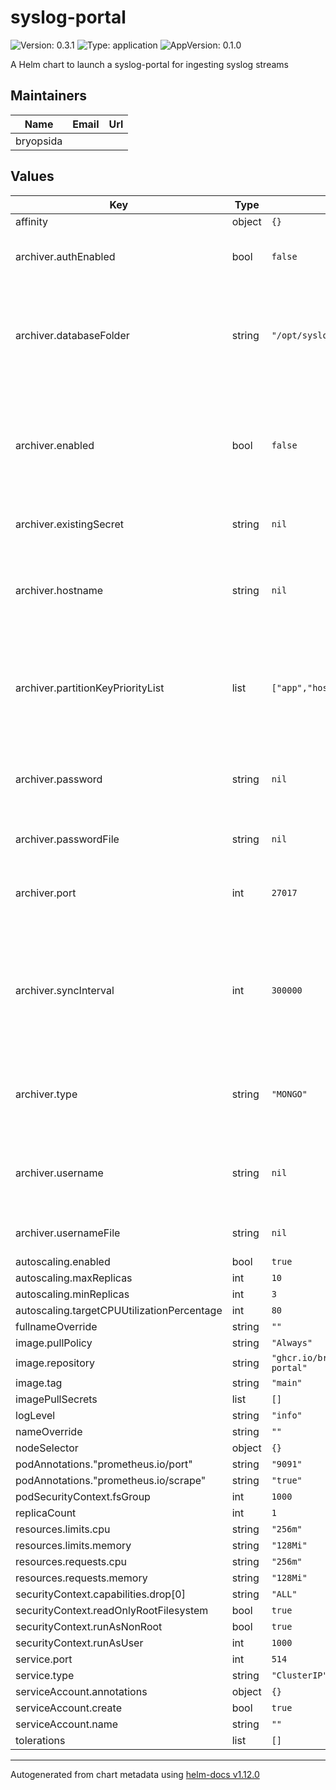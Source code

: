 # syslog-portal

![Version: 0.3.1](https://img.shields.io/badge/Version-0.3.1-informational?style=flat-square) ![Type: application](https://img.shields.io/badge/Type-application-informational?style=flat-square) ![AppVersion: 0.1.0](https://img.shields.io/badge/AppVersion-0.1.0-informational?style=flat-square)

A Helm chart to launch a syslog-portal for ingesting syslog streams

## Maintainers

| Name | Email | Url |
| ---- | ------ | --- |
| bryopsida |  |  |

## Values

| Key | Type | Default | Description |
|-----|------|---------|-------------|
| affinity | object | `{}` |  |
| archiver.authEnabled | bool | `false` | Toggle usage of auth in the archiver |
| archiver.databaseFolder | string | `"/opt/syslog-portal/data"` | The location of the local database store when using the POUCHDB archiver |
| archiver.enabled | bool | `false` | Toggle archiving the data to a remote system, if disabled stdout is the destination |
| archiver.existingSecret | string | `nil` | Name of an existing secret |
| archiver.hostname | string | `nil` | Hostname of the remote destination targetted by the archiver |
| archiver.partitionKeyPriorityList | list | `["app","hostname","severity"]` | List of keys, in order of priority, that will be used for partition keys if applicable |
| archiver.password | string | `nil` | Password for the remote destination of the archiver |
| archiver.passwordFile | string | `nil` | Path to a password file |
| archiver.port | int | `27017` | Destination port targetted by the archiver |
| archiver.syncInterval | int | `300000` | Controls the interval between syncs to the remote dabase when using the POUCHDB archiver |
| archiver.type | string | `"MONGO"` | Set the type of archiver, can be MONGO or POUCHDB |
| archiver.username | string | `nil` | Username for the remote destination of the archiver |
| archiver.usernameFile | string | `nil` | Path to a username file |
| autoscaling.enabled | bool | `true` |  |
| autoscaling.maxReplicas | int | `10` |  |
| autoscaling.minReplicas | int | `3` |  |
| autoscaling.targetCPUUtilizationPercentage | int | `80` |  |
| fullnameOverride | string | `""` |  |
| image.pullPolicy | string | `"Always"` |  |
| image.repository | string | `"ghcr.io/bryopsida/syslog-portal"` |  |
| image.tag | string | `"main"` |  |
| imagePullSecrets | list | `[]` |  |
| logLevel | string | `"info"` |  |
| nameOverride | string | `""` |  |
| nodeSelector | object | `{}` |  |
| podAnnotations."prometheus.io/port" | string | `"9091"` |  |
| podAnnotations."prometheus.io/scrape" | string | `"true"` |  |
| podSecurityContext.fsGroup | int | `1000` |  |
| replicaCount | int | `1` |  |
| resources.limits.cpu | string | `"256m"` |  |
| resources.limits.memory | string | `"128Mi"` |  |
| resources.requests.cpu | string | `"256m"` |  |
| resources.requests.memory | string | `"128Mi"` |  |
| securityContext.capabilities.drop[0] | string | `"ALL"` |  |
| securityContext.readOnlyRootFilesystem | bool | `true` |  |
| securityContext.runAsNonRoot | bool | `true` |  |
| securityContext.runAsUser | int | `1000` |  |
| service.port | int | `514` |  |
| service.type | string | `"ClusterIP"` |  |
| serviceAccount.annotations | object | `{}` |  |
| serviceAccount.create | bool | `true` |  |
| serviceAccount.name | string | `""` |  |
| tolerations | list | `[]` |  |

----------------------------------------------
Autogenerated from chart metadata using [helm-docs v1.12.0](https://github.com/norwoodj/helm-docs/releases/v1.12.0)
